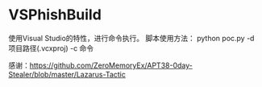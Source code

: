 # VSPhishBuild

使用Visual Studio的特性，进行命令执行。
脚本使用方法：
python poc.py -d 项目路径(.vcxproj) -c 命令








感谢：https://github.com/ZeroMemoryEx/APT38-0day-Stealer/blob/master/Lazarus-Tactic







